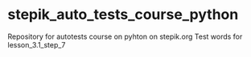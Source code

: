 # stepik_auto_tests_course_python
Repository for autotests course on pyhton on stepik.org
Test words for lesson_3.1_step_7